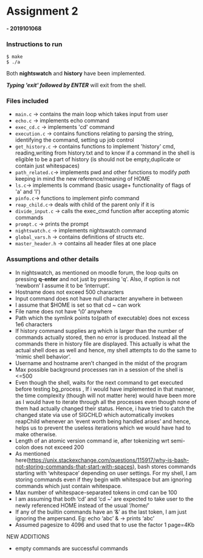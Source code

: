 # Assignment 2
#### - 2019101068

### Instructions to run
```
$ make
$ ./a
```
Both **nightswatch** and **history**   have been implemented.

***Typing 'exit' followed by ENTER*** will exit from the shell.

### Files included
* `main.c` -> contains the main loop which takes input from user
* `echo.c` ->  implements echo command
* `exec_cd.c` -> implements 'cd' command
* `execution.c` -> contains functions relating to parsing the string, identifying the command, setting up job control
* `get_history.c` -> contains functions to implement 'history' cmd, reading,writing from history.txt and to know if a command in the shell is eligible to be a part of history (is should not be empty,duplicate or contain just whitespaces)
* `path_related.c`-> implements pwd and other functions to modify *path* keeping in mind the new reference/meaning of HOME
* `ls.c`-> implements ls command (basic usage+ functionality of flags of 'a' and 'l')
* `pinfo.c`-> functions to implement pinfo command
* `reap_child.c`-> deals with child of the parent only if it is 
* `divide_input.c` -> calls the exec_cmd function after accepting atomic commands
* `prompt.c` -> prints the prompt
* `nightswatch.c` -> implements nightswatch command
* `global_vars.h` -> contains definitions of structs etc.
* `master_header.h` -> contains all header files at one place


### Assumptions and other details
- In nightswatch, as mentioned on moodle forum, the loop quits on pressing **q-enter** and not just by pressing 'q'. Also, if option is not ‘newborn’ I assume it to be ‘interrupt’.
- Hostname does not exceed 500 characters
- Input command does not have null character anywhere in between
- I assume that $HOME is set so that cd ~ can work
- File name does not have ‘\0’ anywhere
- Path which the symlink points to(path of executable) does not excess 1e6 characters
- If history command supplies arg which is larger than the number of commands actually stored, then no error is produced. Instead all the commands there in history file are displayed. This actually is what the actual shell does as well and hence, my shell attempts to do the same to ‘mimic shell behavior’.
- Username and hostname aren’t changed in the midst of the program
- Max possible background processes ran in a session of the shell is <=500
- Even though the shell, waits for the next command to get executed before testing bg_process , If i would have implemented in that manner, the time complexity (though will not matter here) would have been more as I would have to iterate through all the processes even though none of them had actually changed their status. Hence, i have tried to catch the changed state via use of SIGCHLD which automatically invokes reapChild whenever an ‘event worth being handled arises’ and hence, helps us to prevent the useless iterations which we would have had to make otherwise.
- Length of an atomic version command ie, after tokenizing wrt semi-colon does not exceed 200
- As mentioned here(https://unix.stackexchange.com/questions/115917/why-is-bash-not-storing-commands-that-start-with-spaces), bash stores commands starting with ‘whitespace’ depending on user settings. For my shell, I am storing commands even if they begin with whitespace but am ignoring commands which just contain whitespace.
- Max number of whitespace-separated tokens in cmd can be 100
- I am assuming that both ‘cd’ and ‘cd ~’ are expected to take user to the newly referenced HOME instead of the usual ‘/home/<user-name>’
- If any of the builtin commands have an ‘&’ as the last token, I am just ignoring the ampersand. Eg: echo ‘abc’ & -> prints ‘abc’
- Assumed pagesize to 4096 and used that to use the factor 1 page=4Kb

NEW ADDITIONS
- empty commands are successful commands
